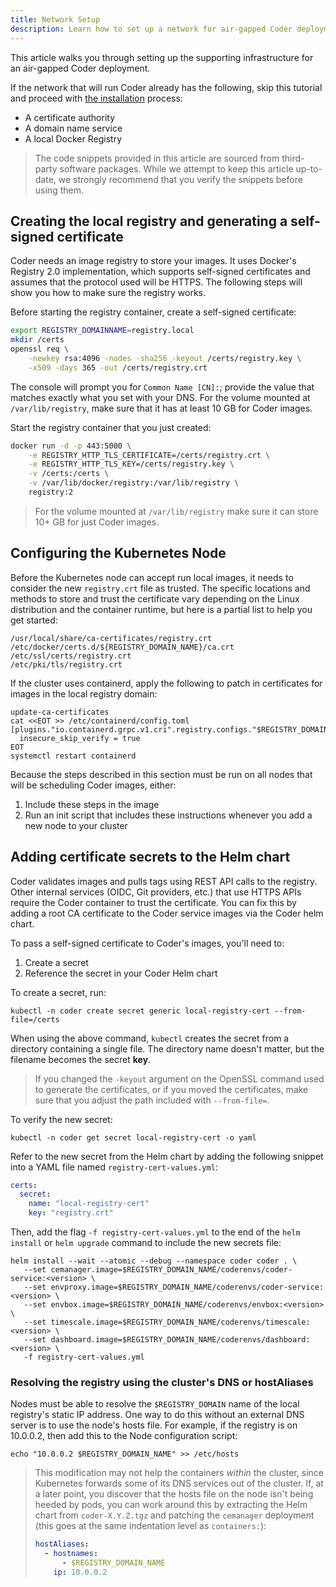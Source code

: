 ```yaml
---
title: Network Setup
description: Learn how to set up a network for air-gapped Coder deployment.
---
```


This article walks you through setting up the supporting infrastructure for an
air-gapped Coder deployment.

If the network that will run Coder already has the following, skip this tutorial
and proceed with [the installation](index.md) process:

- A certificate authority
- A domain name service
- A local Docker Registry

> The code snippets provided in this article are sourced from third-party
> software packages. While we attempt to keep this article up-to-date, we
> strongly recommend that you verify the snippets before using them.

## Creating the local registry and generating a self-signed certificate

Coder needs an image registry to store your images. It uses Docker's Registry
2.0 implementation, which supports self-signed certificates and assumes that the
protocol used will be HTTPS. The following steps will show you how to make sure
the registry works.

Before starting the registry container, create a self-signed certificate:

```bash
export REGISTRY_DOMAINNAME=registry.local
mkdir /certs
openssl req \
    -newkey rsa:4096 -nodes -sha256 -keyout /certs/registry.key \
    -x509 -days 365 -out /certs/registry.crt
```

The console will prompt you for `Common Name [CN]:`; provide the value that
matches exactly what you set with your DNS. For the volume mounted at
`/var/lib/registry`, make sure that it has at least 10 GB for Coder images.

Start the registry container that you just created:

```bash
docker run -d -p 443:5000 \
    -e REGISTRY_HTTP_TLS_CERTIFICATE=/certs/registry.crt \
    -e REGISTRY_HTTP_TLS_KEY=/certs/registry.key \
    -v /certs:/certs \
    -v /var/lib/docker/registry:/var/lib/registry \
    registry:2
```

> For the volume mounted at `/var/lib/registry` make sure it can store 10+ GB
> for just Coder images.

## Configuring the Kubernetes Node

Before the Kubernetes node can accept run local images, it needs to consider the
new `registry.crt` file as trusted. The specific locations and methods to store
and trust the certificate vary depending on the Linux distribution and the
container runtime, but here is a partial list to help you get started:

```plaintext
/usr/local/share/ca-certificates/registry.crt
/etc/docker/certs.d/${REGISTRY_DOMAIN_NAME}/ca.crt
/etc/ssl/certs/registry.crt
/etc/pki/tls/registry.crt
```

If the cluster uses containerd, apply the following to patch in certificates for
images in the local registry domain:

```console
update-ca-certificates
cat <<EOT >> /etc/containerd/config.toml
[plugins."io.containerd.grpc.v1.cri".registry.configs."$REGISTRY_DOMAIN_NAME".tls]
  insecure_skip_verify = true
EOT
systemctl restart containerd
```

Because the steps described in this section must be run on all nodes that will
be scheduling Coder images, either:

1. Include these steps in the image
1. Run an init script that includes these instructions whenever you add a new
   node to your cluster

## Adding certificate secrets to the Helm chart

Coder validates images and pulls tags using REST API calls to the registry.
Other internal services (OIDC, Git providers, etc.) that use HTTPS APIs require
the Coder container to trust the certificate. You can fix this by adding a root
CA certificate to the Coder service images via the Coder helm chart.

To pass a self-signed certificate to Coder's images, you'll need to:

1. Create a secret
1. Reference the secret in your Coder Helm chart

To create a secret, run:

```console
kubectl -n coder create secret generic local-registry-cert --from-file=/certs
```

When using the above command, `kubectl` creates the secret from a directory
containing a single file. The directory name doesn't matter, but the filename
becomes the secret **key**.

> If you changed the `-keyout` argument on the OpenSSL command used to generate
> the certificates, or if you moved the certificates, make sure that you adjust
> the path included with `--from-file=`.

To verify the new secret:

```console
kubectl -n coder get secret local-registry-cert -o yaml
```

Refer to the new secret from the Helm chart by adding the following snippet into
a YAML file named `registry-cert-values.yml`:

```yaml
certs:
  secret:
    name: "local-registry-cert"
    key: "registry.crt"
```

Then, add the flag `-f registry-cert-values.yml` to the end of the `helm
install` or `helm upgrade` command to include the new secrets file:

```console
helm install --wait --atomic --debug --namespace coder coder . \
   --set cemanager.image=$REGISTRY_DOMAIN_NAME/coderenvs/coder-service:<version> \
   --set envproxy.image=$REGISTRY_DOMAIN_NAME/coderenvs/coder-service:<version> \
   --set envbox.image=$REGISTRY_DOMAIN_NAME/coderenvs/envbox:<version> \
   --set timescale.image=$REGISTRY_DOMAIN_NAME/coderenvs/timescale:<version> \
   --set dashboard.image=$REGISTRY_DOMAIN_NAME/coderenvs/dashboard:<version> \
   -f registry-cert-values.yml
```

### Resolving the registry using the cluster's DNS or hostAliases

Nodes must be able to resolve the `$REGISTRY_DOMAIN` name of the local
registry's static IP address. One way to do this without an external DNS server
is to use the node's hosts file. For example, if the registry is on 10.0.0.2,
then add this to the Node configuration script:

```console
echo "10.0.0.2 $REGISTRY_DOMAIN_NAME" >> /etc/hosts
```

> This modification may not help the containers _within_ the cluster, since
> Kubernetes forwards some of its DNS services out of the cluster. If, at a
> later point, you discover that the hosts file on the node isn't being heeded
> by pods, you can work around this by extracting the Helm chart from
> `coder-X.Y.Z.tgz` and patching the `cemanager` deployment (this goes at the
> same indentation level as `containers:`):
>
> ```yaml
> hostAliases:
>   - hostnames:
>       - $REGISTRY_DOMAIN_NAME
>     ip: 10.0.0.2
> ```
